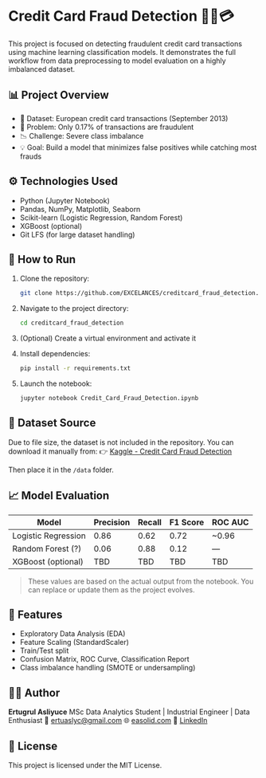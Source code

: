 # Credit Card Fraud Detection 🕵️‍♂️💳

This project is focused on detecting fraudulent credit card transactions using machine learning classification models. It demonstrates the full workflow from data preprocessing to model evaluation on a highly imbalanced dataset.

## 📊 Project Overview

* 📁 Dataset: European credit card transactions (September 2013)
* 🧪 Problem: Only 0.17% of transactions are fraudulent
* 📉 Challenge: Severe class imbalance
* 💡 Goal: Build a model that minimizes false positives while catching most frauds

## ⚙️ Technologies Used

* Python (Jupyter Notebook)
* Pandas, NumPy, Matplotlib, Seaborn
* Scikit-learn (Logistic Regression, Random Forest)
* XGBoost (optional)
* Git LFS (for large dataset handling)

## 🚀 How to Run

1. Clone the repository:

   ```bash
   git clone https://github.com/EXCELANCES/creditcard_fraud_detection.git
   ```

2. Navigate to the project directory:

   ```bash
   cd creditcard_fraud_detection
   ```

3. (Optional) Create a virtual environment and activate it

4. Install dependencies:

   ```bash
   pip install -r requirements.txt
   ```

5. Launch the notebook:

   ```bash
   jupyter notebook Credit_Card_Fraud_Detection.ipynb
   ```

## 🔗 Dataset Source

Due to file size, the dataset is not included in the repository.
You can download it manually from:
👉 [Kaggle - Credit Card Fraud Detection](https://www.kaggle.com/datasets/mlg-ulb/creditcardfraud)

Then place it in the `/data` folder.

## 📈 Model Evaluation

| Model               | Precision | Recall | F1 Score | ROC AUC |
| ------------------- | --------- | ------ | -------- | ------- |
| Logistic Regression | 0.86      | 0.62   | 0.72     | \~0.96  |
| Random Forest (?)   | 0.06      | 0.88   | 0.12     | —       |
| XGBoost (optional)  | TBD       | TBD    | TBD      | TBD     |

> These values are based on the actual output from the notebook. You can replace or update them as the project evolves.

## 📌 Features

* Exploratory Data Analysis (EDA)
* Feature Scaling (StandardScaler)
* Train/Test split
* Confusion Matrix, ROC Curve, Classification Report
* Class imbalance handling (SMOTE or undersampling)

## 🧑‍💻 Author

**Ertugrul Asliyuce**
MSc Data Analytics Student | Industrial Engineer | Data Enthusiast
📢 [ertuaslyc@gmail.com](mailto:ertuaslyc@gmail.com)
🌐 [easolid.com](https://easolid.com)
🔗 [LinkedIn](https://www.linkedin.com/in/ertugrul-asliyuce-a6140a143/)

## 📄 License

This project is licensed under the MIT License.
